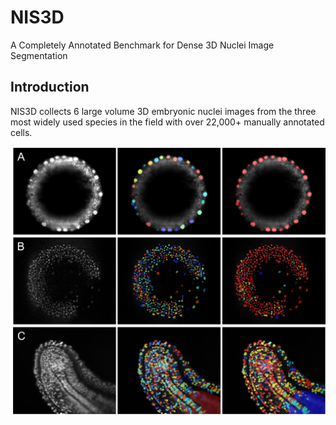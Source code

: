 # NIS3D
A Completely Annotated Benchmark for Dense 3D Nuclei Image Segmentation

## Introduction
NIS3D collects 6 large volume 3D embryonic nuclei images from the three most widely used species in the field with over 22,000+ manually annotated cells.

![plot](./\figures/NIS3Dexample4.png)
